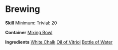 <!-- TITLE: Bottle Of Sparkling Water -->
<!-- SUBTITLE: Bubbling, effervescent water. -->
# Brewing
**Skill**
Minimum: 
Trivial: 20

**Container**
[Mixing Bowl](mixing-bowl)

**Ingredients**
[White Chalk](white-chalk)
[Oil of Vitriol](oil-of-vitriol)
[Bottle of Water](bottle-of-water)